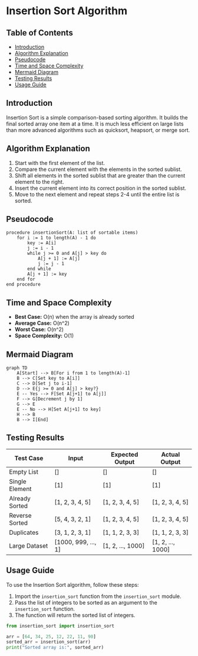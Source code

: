 # Insertion Sort Algorithm

## Table of Contents

- [Introduction](#introduction)
- [Algorithm Explanation](#algorithm-explanation)
- [Pseudocode](#pseudocode)
- [Time and Space Complexity](#time-and-space-complexity)
- [Mermaid Diagram](#mermaid-diagram)
- [Testing Results](#testing-results)
- [Usage Guide](#usage-guide)

## Introduction

Insertion Sort is a simple comparison-based sorting algorithm. It builds the final
sorted array one item at a time. It is much less efficient on large lists than more
advanced algorithms such as quicksort, heapsort, or merge sort.

## Algorithm Explanation

1. Start with the first element of the list.
2. Compare the current element with the elements in the sorted sublist.
3. Shift all elements in the sorted sublist that are greater than the current element
   to the right.
4. Insert the current element into its correct position in the sorted sublist.
5. Move to the next element and repeat steps 2-4 until the entire list is sorted.

## Pseudocode

```
procedure insertionSort(A: list of sortable items)
    for i := 1 to length(A) - 1 do
        key := A[i]
        j := i - 1
        while j >= 0 and A[j] > key do
            A[j + 1] := A[j]
            j := j - 1
        end while
        A[j + 1] := key
    end for
end procedure
```

## Time and Space Complexity

- **Best Case:** O(n) when the array is already sorted
- **Average Case:** O(n^2)
- **Worst Case:** O(n^2)
- **Space Complexity:** O(1)

## Mermaid Diagram

```mermaid
graph TD
    A[Start] --> B[For i from 1 to length(A)-1]
    B --> C[Set key to A[i]]
    C --> D[Set j to i-1]
    D --> E{j >= 0 and A[j] > key?}
    E -- Yes --> F[Set A[j+1] to A[j]]
    F --> G[Decrement j by 1]
    G --> E
    E -- No --> H[Set A[j+1] to key]
    H --> B
    B --> I[End]
```

## Testing Results

| Test Case      | Input               | Expected Output   | Actual Output     |
| -------------- | ------------------- | ----------------- | ----------------- |
| Empty List     | []                  | []                | []                |
| Single Element | [1]                 | [1]               | [1]               |
| Already Sorted | [1, 2, 3, 4, 5]     | [1, 2, 3, 4, 5]   | [1, 2, 3, 4, 5]   |
| Reverse Sorted | [5, 4, 3, 2, 1]     | [1, 2, 3, 4, 5]   | [1, 2, 3, 4, 5]   |
| Duplicates     | [3, 1, 2, 3, 1]     | [1, 1, 2, 3, 3]   | [1, 1, 2, 3, 3]   |
| Large Dataset  | [1000, 999, ..., 1] | [1, 2, ..., 1000] | [1, 2, ..., 1000] |

## Usage Guide

To use the Insertion Sort algorithm, follow these steps:

1. Import the `insertion_sort` function from the `insertion_sort` module.
2. Pass the list of integers to be sorted as an argument to the `insertion_sort`
   function.
3. The function will return the sorted list of integers.

```python
from insertion_sort import insertion_sort

arr = [64, 34, 25, 12, 22, 11, 90]
sorted_arr = insertion_sort(arr)
print("Sorted array is:", sorted_arr)
```

